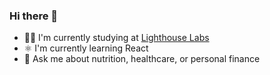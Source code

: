 ### Hi there 👋

- 👨‍🎓 I'm currently studying at [Lighthouse Labs](https://https://www.lighthouselabs.ca/)
- ⚛️ I'm currently learning React
- 💬 Ask me about nutrition, healthcare, or personal finance